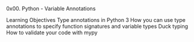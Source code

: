 0x00. Python - Variable Annotations

Learning Objectives
Type annotations in Python 3
How you can use type annotations to specify function signatures and variable types
Duck typing
How to validate your code with mypy
